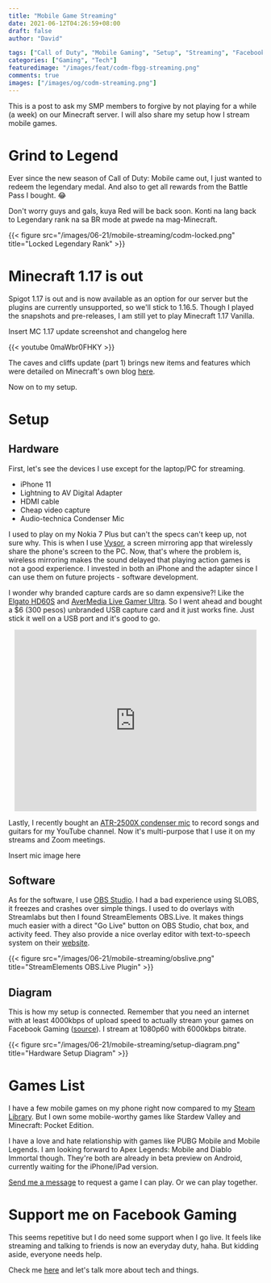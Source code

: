 ```yaml
---
title: "Mobile Game Streaming"
date: 2021-06-12T04:26:59+08:00
draft: false
author: "David"

tags: ["Call of Duty", "Mobile Gaming", "Setup", "Streaming", "Facebook Gaming"]
categories: ["Gaming", "Tech"]
featuredimage: "/images/feat/codm-fbgg-streaming.png"
comments: true
images: ["/images/og/codm-streaming.png"]
---
```


This is a post to ask my SMP members to forgive by not playing for a while (a week) on our Minecraft server. I will also share my setup how I stream mobile games.

# Grind to Legend

Ever since the new season of Call of Duty: Mobile came out, I just wanted to redeem the legendary medal. And also to get all rewards from the Battle Pass I bought. 😂

Don't worry guys and gals, kuya Red will be back soon. Konti na lang back to Legendary rank na sa BR mode at pwede na mag-Minecraft.

{{< figure src="/images/06-21/mobile-streaming/codm-locked.png" title="Locked Legendary Rank" >}}

# Minecraft 1.17 is out

Spigot 1.17 is out and is now available as an option for our server but the plugins are currently unsupported, so we'll stick to 1.16.5. Though I played the snapshots and pre-releases, I am still yet to play Minecraft 1.17 Vanilla.

Insert MC 1.17 update screenshot and changelog here

{{< youtube 0maWbr0FHKY >}}

The caves and cliffs update (part 1) brings new items and features which were detailed on Minecraft's own blog [here](https://www.minecraft.net/en-us/updates/caves-and-cliffs).

Now on to my setup.

# Setup

## Hardware

First, let's see the devices I use except for the laptop/PC for streaming.

- iPhone 11
- Lightning to AV Digital Adapter
- HDMI cable
- Cheap video capture
- Audio-technica Condenser Mic

I used to play on my Nokia 7 Plus but can't the specs can't keep up, not sure why. This is when I use [Vysor](https://www.vysor.io/), a screen mirroring app that wirelessly share the phone's screen to the PC. Now, that's where the problem is, wireless mirroring makes the sound delayed that playing action games is not a good experience. I invested in both an iPhone and the adapter since I can use them on future projects - software development.

I wonder why branded capture cards are so damn expensive?! Like the [Elgato HD60S](https://ecommerce.datablitz.com.ph/products/elgato-hd60-s-game-capture) and [AverMedia Live Gamer Ultra](https://ecommerce.datablitz.com.ph/products/avermedia-live-gamer-ultra-game-streaming-capture-box-gc553). So I went ahead and bought a $6 (300 pesos) unbranded USB capture card and it just works fine. Just stick it well on a USB port and it's good to go.

<iframe src="https://giphy.com/embed/3o6MbtelsDZdsbFB7i" width="480" height="360" frameBorder="0" class="giphy-embed" style="display: block; margin: 0px auto;"></iframe>

Lastly, I recently bought an [ATR-2500X condenser mic](https://www.audio-technica.com/en-gb/atr2500x-usb) to record songs and guitars for my YouTube channel. Now it's multi-purpose that I use it on my streams and Zoom meetings.

Insert mic image here

## Software

As for the software, I use [OBS Studio](https://obsproject.com/). I had a bad experience using SLOBS, it freezes and crashes over simple things. I used to do overlays with Streamlabs but then I found StreamElements OBS.Live. It makes things much easier with a direct "Go Live" button on OBS Studio, chat box, and activity feed. They also provide a nice overlay editor with text-to-speech system on their [website](https://streamelements.com/).

{{< figure src="/images/06-21/mobile-streaming/obslive.png" title="StreamElements OBS.Live Plugin" >}}

## Diagram

This is how my setup is connected. Remember that you need an internet with at least 4000kbps of upload speed to actually stream your games on Facebook Gaming ([source](https://www.facebook.com/fbgaminghome/creators/getstarted)). I stream at 1080p60 with 6000kbps bitrate.

{{< figure src="/images/06-21/mobile-streaming/setup-diagram.png" title="Hardware Setup Diagram" >}}

# Games List

I have a few mobile games on my phone right now compared to my [Steam Library](https://steamcommunity.com/id/reddvid/games/?tab=all). But I own some mobile-worthy games like Stardew Valley and Minecraft: Pocket Edition.

I have a love and hate relationship with games like PUBG Mobile and Mobile Legends. I am looking forward to Apex Legends: Mobile and Diablo Immortal though. They're both are already in beta preview on Android, currently waiting for the iPhone/iPad version.

[Send me a message](https://m.me/reddavidgg) to request a game I can play. Or we can play together.

# Support me on Facebook Gaming

This seems repetitive but I do need some support when I go live. It feels like streaming and talking to friends is now an everyday duty, haha. But kidding aside, everyone needs help.

Check me [here](https://fb.gg/reddavidgg) and let's talk more about tech and things.
